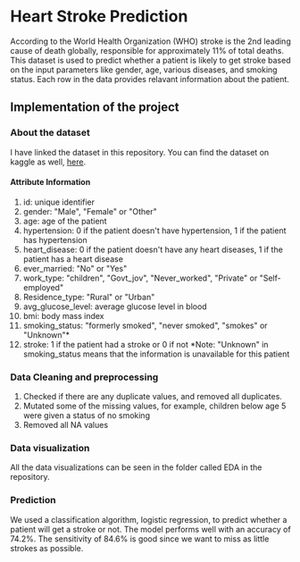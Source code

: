 # Heart Stroke Prediction

According to the World Health Organization (WHO) stroke is the 2nd leading cause of death globally, responsible for approximately 11% of total deaths.
This dataset is used to predict whether a patient is likely to get stroke based on the input parameters like gender, age, various diseases, and smoking status. Each row in the data provides relavant information about the patient.

## Implementation of the project

### About the dataset

I have linked the dataset in this repository. You can find the dataset on kaggle as well, [here](https://www.kaggle.com/fedesoriano/stroke-prediction-dataset).

#### Attribute Information

1) id: unique identifier
2) gender: "Male", "Female" or "Other"
3) age: age of the patient
4) hypertension: 0 if the patient doesn't have hypertension, 1 if the patient has hypertension
5) heart_disease: 0 if the patient doesn't have any heart diseases, 1 if the patient has a heart disease
6) ever_married: "No" or "Yes"
7) work_type: "children", "Govt_jov", "Never_worked", "Private" or "Self-employed"
8) Residence_type: "Rural" or "Urban"
9) avg_glucose_level: average glucose level in blood
10) bmi: body mass index
11) smoking_status: "formerly smoked", "never smoked", "smokes" or "Unknown"*
12) stroke: 1 if the patient had a stroke or 0 if not
*Note: "Unknown" in smoking_status means that the information is unavailable for this patient

### Data Cleaning and preprocessing

1) Checked if there are any duplicate values, and removed all duplicates.
2) Mutated some of the missing values, for example, children below age 5 were given a status of no smoking
3) Removed all NA values

### Data visualization

All the data visualizations can be seen in the folder called EDA in the repository.

### Prediction

We used a classification algorithm, logistic regression, to predict whether a patient will get a stroke or not.
The model performs well with an accuracy of 74.2%. The sensitivity of 84.6% is good since we want to miss as little strokes as possible.
